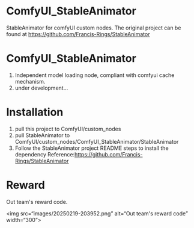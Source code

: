 # ComfyUI_StableAnimator
StableAnimator for comfyUI custom nodes.
The original project can be found at https://github.com/Francis-Rings/StableAnimator

# ComfyUI_StableAnimator
1. Independent model loading node, compliant with comfyui cache mechanism.
2. under development...

# Installation
1. pull this project to ComfyUI/custom_nodes
2. pull StableAnimator to ComfyUI/custom_nodes/ComfyUI_StableAnimator/StableAnimator
3. Follow the StableAnimator project README steps to install the dependency Reference:https://github.com/Francis-Rings/StableAnimator

# Reward
Out team's reward code.

<img src=“images/20250219-203952.png” alt=“Out team's reward code” width=“300”>
